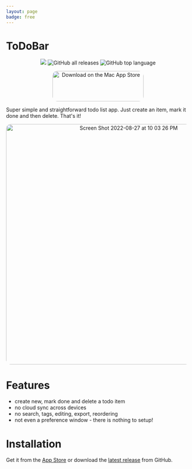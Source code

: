 ```yaml
---
layout: page
badge: free
---
```


# ToDoBar

<p align="center">
  <a href="https://github.com/menubar-apps/ToDoBar"><img src="https://img.shields.io/badge/-ToDoBar-black?logo=github&style=flat"></a>
  <img alt="GitHub all releases" src="https://img.shields.io/github/downloads/menubar-apps/ToDoBar/total">
  <img alt="GitHub top language" src="https://img.shields.io/github/languages/top/menubar-apps/ToDoBar">
</p>
  
<p align="center">
  <a href="https://apps.apple.com/us/app/todobar/id1641624925?mt=12&amp;itsct=apps_box_badge&amp;itscg=30200" style="display: inline-block; overflow: hidden; border-radius: 13px; width: 250px; height: 83px;"><img src="https://tools.applemediaservices.com/api/badges/download-on-the-mac-app-store/black/en-us?size=250x83&amp;releaseDate=1661385600&h=066733a60613964ad15849d84934ba74" alt="Download on the Mac App Store" style="border-radius: 13px; width: 250px; height: 83px;"></a>
</p>

Super simple and straightforward todo list app. Just create an item, mark it done and then delete. That's it!

<p align="center">
  <img width="656" alt="Screen Shot 2022-08-27 at 10 03 26 PM" style="border-radius: 13px" src="https://user-images.githubusercontent.com/9363150/187054349-5ae9fb37-5bf5-43d5-bbff-6caa13192287.png">
</p>

# Features

 - create new, mark done and delete a todo item
 - no cloud sync across devices
 - no search, tags, editing, export, reordering
 - not even a preference window - there is nothing to setup!

# Installation

Get it from the [App Store](https://apps.apple.com/ca/app/todobar/id1641624925?mt=12) or download the [latest release](https://github.com/menubar-apps/ToDoBar/releases/download/v1.0/ToDoBar.1.0.dmg) from GitHub.
